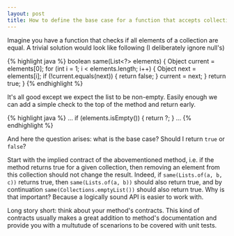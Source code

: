 ```yaml
---
layout: post
title: How to define the base case for a function that accepts collections
---
```


Imagine you have a function that checks if all elements of a collection are equal. A trivial solution would look like following (I deliberately ignore null's)

{% highlight java %}
boolean same(List<?> elements) {
	Object current = elements[0];
	for (int i = 1; i < elements.length; i++) {
	    Object next = elements[i];
	    if (!current.equals(next)) {
	       return false;
	    }
	    current = next;
	}
	return true;
}
{% endhighlight %}

It's all good except we expect the list to be non-empty. Easily enough we can add a simple check to the top of the method and return early.

{% highlight java %}
...
if (elements.isEmpty()) {
   return ?;
}
...
{% endhighlight %}

And here the question arises: what is the base case? Should I return `true` or `false`?

Start with the implied contract of the abovementioned method, i.e. if the method returns true for a given collection, then removing an element from this collection should not change the result.
Indeed, if `same(Lists.of(a, b, c))` returns true, then `same(Lists.of(a, b))` should also return true, and by continuation `same(Collections.emptyList())` should also return true. Why is that important?
Because a logically sound API is easier to work with.

Long story short: think about your method's contracts. This kind of contracts usually makes a great addition to method's documentation and provide you with a multutude of scenarions to be covered with unit tests.
